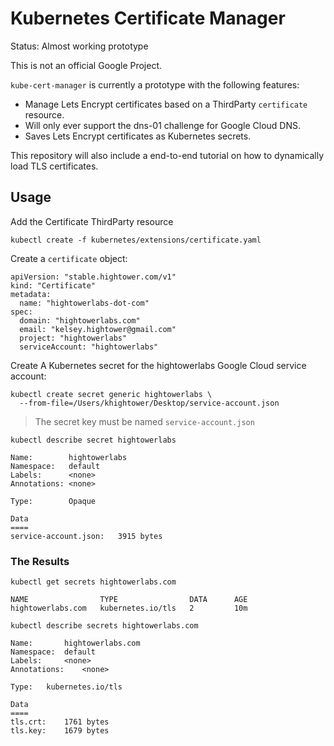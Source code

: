 # Kubernetes Certificate Manager

Status: Almost working prototype

This is not an official Google Project.

`kube-cert-manager` is currently a prototype with the following features:

* Manage Lets Encrypt certificates based on a ThirdParty `certificate` resource.
* Will only ever support the dns-01 challenge for Google Cloud DNS.
* Saves Lets Encrypt certificates as Kubernetes secrets.

This repository will also include a end-to-end tutorial on how to dynamically load TLS certificates.

## Usage

Add the Certificate ThirdParty resource

```
kubectl create -f kubernetes/extensions/certificate.yaml 
```

Create a `certificate` object:

```
apiVersion: "stable.hightower.com/v1"
kind: "Certificate"
metadata:
  name: "hightowerlabs-dot-com"
spec:
  domain: "hightowerlabs.com"
  email: "kelsey.hightower@gmail.com"
  project: "hightowerlabs"
  serviceAccount: "hightowerlabs"
```

Create A Kubernetes secret for the hightowerlabs Google Cloud service account:

```
kubectl create secret generic hightowerlabs \
  --from-file=/Users/khightower/Desktop/service-account.json
```

> The secret key must be named `service-account.json`

```
kubectl describe secret hightowerlabs
```
```
Name:        hightowerlabs
Namespace:   default
Labels:      <none>
Annotations: <none>

Type:        Opaque

Data
====
service-account.json:   3915 bytes
```

### The Results

```
kubectl get secrets hightowerlabs.com
```
```
NAME                TYPE                DATA      AGE
hightowerlabs.com   kubernetes.io/tls   2         10m
```

```
kubectl describe secrets hightowerlabs.com
```
```
Name:		hightowerlabs.com
Namespace:	default
Labels:		<none>
Annotations:	<none>

Type:	kubernetes.io/tls

Data
====
tls.crt:	1761 bytes
tls.key:	1679 bytes
```
